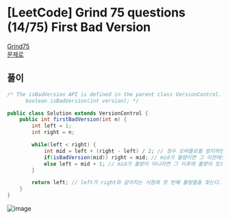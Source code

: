 # [LeetCode] Grind 75 questions (14/75) First Bad Version
<a href="https://www.techinterviewhandbook.org/grind75" target="_blank">Grind75</a>  
<a href="https://leetcode.com/problems/first-bad-version/" target="_blank">문제로</a>

## 풀이
```java
/* The isBadVersion API is defined in the parent class VersionControl.
      boolean isBadVersion(int version); */

public class Solution extends VersionControl {
    public int firstBadVersion(int n) {
        int left = 1;
        int right = n;

        while(left < right) {
            int mid = left + (right - left) / 2; // 정수 오버플로를 방지하면서 중간값 계산
            if(isBadVersion(mid)) right = mid; // mid가 불량이면 그 이전에도 불량이 있을 수 있으므로 right를 mid로 설정
            else left = mid + 1; // mid가 불량이 아니라면 그 이후에 불량이 있으므로 left를 mid + 1로 설정
        }

        return left; // left가 right와 같아지는 시점에 첫 번째 불량품을 찾는다.
    }
}
```

![image](https://github.com/nullnull-kim/nullnull-kim.github.io/assets/77221161/c561d5e3-f1b4-43d5-a223-641076149b92)
